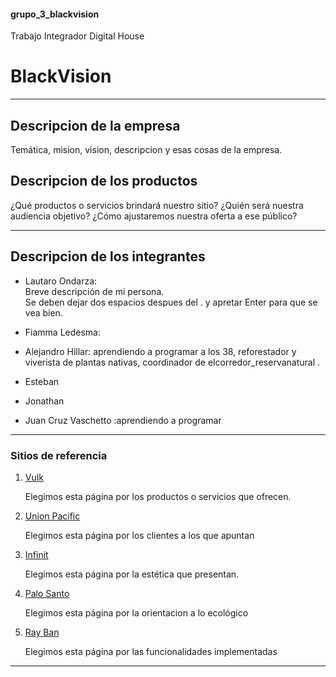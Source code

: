 #### grupo_3_blackvision
Trabajo Integrador Digital House
# **BlackVision**

***

## **Descripcion de la empresa**
Temática, mision, vision, descripcion y esas cosas de la empresa.

## **Descripcion de los productos**
¿Qué productos o servicios brindará nuestro sitio? ¿Quién será nuestra audiencia
objetivo? ¿Cómo ajustaremos nuestra oferta a ese público?

***

## **Descripcion de los integrantes**
- Lautaro Ondarza:  
    Breve descripción de mi persona.  
    Se deben dejar dos espacios despues del . y apretar Enter para que se vea bien.

- Fiamma Ledesma:

- Alejandro Hillar: aprendiendo a programar a los 38, reforestador y viverista de plantas nativas, coordinador de elcorredor_reservanatural .  


- Esteban

- Jonathan 

- Juan Cruz Vaschetto :aprendiendo a programar 

***

### **Sitios de referencia**
1. [Vulk](https://www.vulkeyewear.com/) 

    Elegimos esta página por los productos o servicios que ofrecen.


2. [Union Pacific](https://web.unionpacific.com.ar/)

    Elegimos esta página por los clientes a los que apuntan

3. [Infinit](https://infinit.la)

    Elegimos esta página por la estética que presentan.

4. [Palo Santo](https://www.palosantoargentina.com.ar/)

    Elegimos esta página por la orientacion a lo ecológico

5. [Ray Ban](https://www.ray-ban.com/latam)

    Elegimos esta página por las funcionalidades implementadas

***